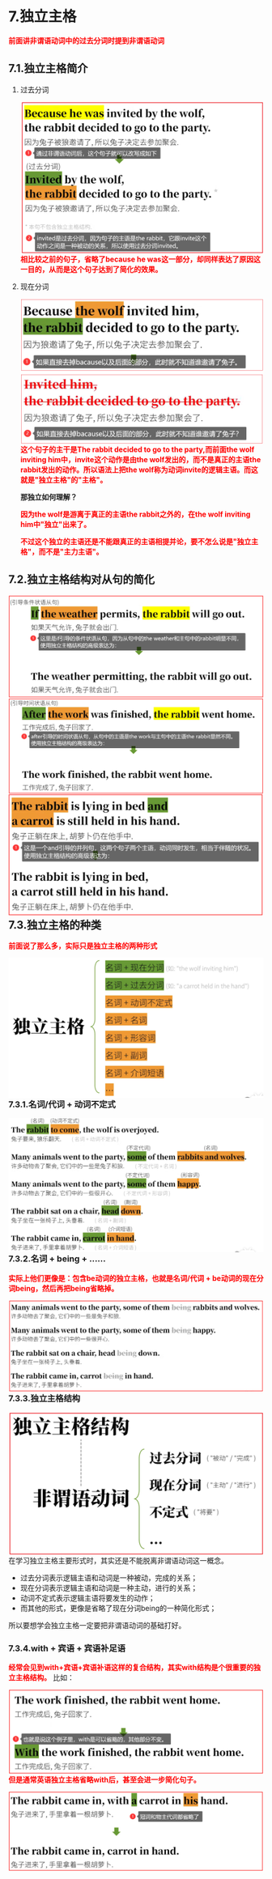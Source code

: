 # 7.独立主格

<font color=red><strong>前面讲非谓语动词中的过去分词时提到非谓语动词</strong></font>

## 7.1.独立主格简介

1. 过去分词

   <img src="pic/213215787.png" align='left' style="zoom:67%;" />

   <font color=red><strong>相比较之前的句子，省略了because he was这一部分，却同样表达了原因这一目的，从而是这个句子达到了简化的效果。</strong></font>

2. 现在分词

   <img src="pic/220150124.png"  align='left' style="zoom:67%;" />

   <font color=red><strong>这个句子的主干是The rabbit decided to go to the party,而前面the wolf inviting him中，invite这个动作是由the wolf发出的，而不是真正的主语the rabbit发出的动作。所以语法上把the wolf称为动词invite的逻辑主语。而这就是"独立主格"的"主格"。</strong></font>

   **那独立如何理解？**

   <font color=red><strong>因为the wolf是游离于真正的主语the rabbit之外的，在the wolf inviting him中"独立"出来了。</strong></font>

   <font color=red><strong>不过这个独立的主语还是不能跟真正的主语相提并论，要不怎么说是"独立主格"，而不是"主力主语"。</strong></font>

## 7.2.独立主格结构对从句的简化

<img src="pic/221038605.png"  align='left' style="zoom:67%;" />

<img src="pic/221247456.png"  align='left' style="zoom:67%;" />

<img src="pic/221608115.png"  align='left' style="zoom:67%;" />

## 7.3.独立主格的种类

<font color=red><strong>前面说了那么多，实际只是独立主格的两种形式</strong></font>

<img src="pic/221902061.png" align='left'  style="zoom:80%;" />

### 7.3.1.名词/代词 + 动词不定式

<img src="pic/222518145.png" align='left'  style="zoom:67%;" />

### 7.3.2.名词 + being + ……

<font color=red><strong>实际上他们更像是：包含be动词的独立主格，也就是名词/代词 + be动词的现在分词being，然后再把being省略掉。</strong></font>

<img src="pic/222710925.png" align='left'  style="zoom:67%;" />

### 7.3.3.独立主格结构

<img src="pic/223254845.png" align='left'  style="zoom:67%;" />

在学习独立主格主要形式时，其实还是不能脱离非谓语动词这一概念。

- 过去分词表示逻辑主语和动词是一种被动，完成的关系；
- 现在分词表示逻辑主语和动词是一种主动，进行的关系；
- 动词不定式表示逻辑主语将要发生的动作；
- 而其他的形式，更像是省略了现在分词being的一种简化形式；

所以要想学会独立主格一定要把非谓语动词的基础打好。

### 7.3.4.with + 宾语 + 宾语补足语

<font color=red><strong>经常会见到with+宾语+宾语补语这样的复合结构，其实with结构是个很重要的独立主格结构。</strong></font>
比如：

<img src="pic/223808113.png" align='left'  style="zoom:67%;" />

<font color=red><strong>但是通常英语独立主格省略with后，甚至会进一步简化句子。</strong></font>

<img src="pic/224008328.png" align='left'  style="zoom: 67%;" />

```html
<strong></strong>
<font><strong></strong></font>
<font color=red><strong></strong></font>
<font color=red> </font>
```

